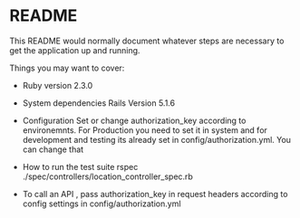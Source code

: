# README

This README would normally document whatever steps are necessary to get the
application up and running.

Things you may want to cover:

* Ruby version
2.3.0

* System dependencies
Rails Version 5.1.6

* Configuration
Set or change authorization_key according to environemnts. For Production you need to set it in system and for development and testing its already set in config/authorization.yml. You can change that

* How to run the test suite
rspec ./spec/controllers/location_controller_spec.rb


* To call an API , pass authorization_key in request headers according to config settings in config/authorization.yml
